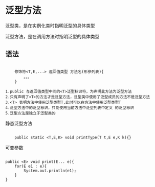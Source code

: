 # 泛型方法

泛型类，是在实例化类时指明泛型的具体类型

泛型方法，是在调用方法时指明泛型的具体类型

## 语法

```$xslt

    修饰符<T,E,...> 返回值类型 方法名(形参列表){
        。。。
    }
```
    1.public 与返回值类型中间的<T>泛型标识符，为声明此方法为泛型方法
    2.只有声明了<T>的方法才是泛型方法，泛型类中使用了泛型成员的方法不是泛型方法
    3.<T> 表明方法中使用泛型类型T,此时可以在方法中使用泛型类型T
    4.泛型方法中的泛型标识，只能使用当前方法中泛型列表中定义 的泛型标识
    5.泛型方法是独立于泛型类的
    
    
静态泛型方法

```$xslt

    public static <T,E,K> void printType(T t,E e,K k){}
```

可变参数

```$xslt

public <E> void print(E... e){
    for(E e1 : e){
        System.out.println(e1);
    }
}
```




















